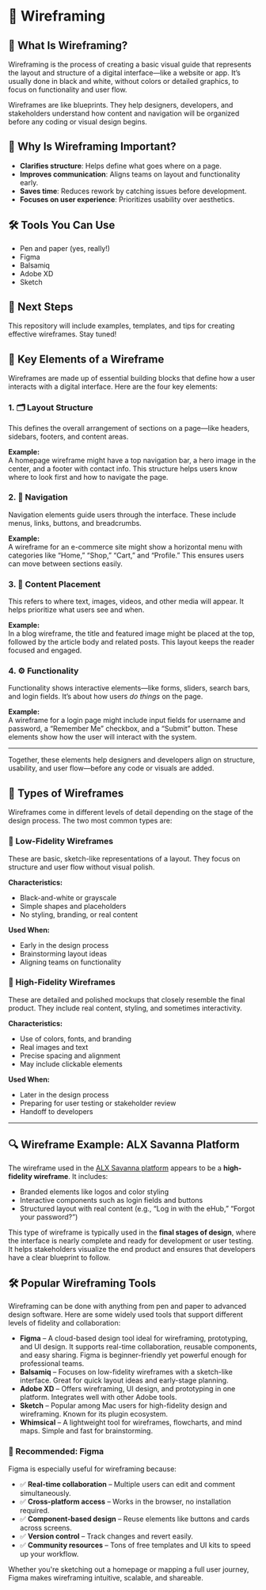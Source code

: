 # 🧩 Wireframing

## 📌 What Is Wireframing?

Wireframing is the process of creating a basic visual guide that represents the layout and structure of a digital interface—like a website or app. It’s usually done in black and white, without colors or detailed graphics, to focus on functionality and user flow.

Wireframes are like blueprints. They help designers, developers, and stakeholders understand how content and navigation will be organized before any coding or visual design begins.

## 🎯 Why Is Wireframing Important?

- **Clarifies structure**: Helps define what goes where on a page.
- **Improves communication**: Aligns teams on layout and functionality early.
- **Saves time**: Reduces rework by catching issues before development.
- **Focuses on user experience**: Prioritizes usability over aesthetics.

## 🛠️ Tools You Can Use

- Pen and paper (yes, really!)
- Figma
- Balsamiq
- Adobe XD
- Sketch

## 🚀 Next Steps

This repository will include examples, templates, and tips for creating effective wireframes. Stay tuned!

## 🧱 Key Elements of a Wireframe

Wireframes are made up of essential building blocks that define how a user interacts with a digital interface. Here are the four key elements:

### 1. 🗂️ Layout Structure

This defines the overall arrangement of sections on a page—like headers, sidebars, footers, and content areas.

**Example:**  
A homepage wireframe might have a top navigation bar, a hero image in the center, and a footer with contact info. This structure helps users know where to look first and how to navigate the page.

### 2. 🧭 Navigation

Navigation elements guide users through the interface. These include menus, links, buttons, and breadcrumbs.

**Example:**  
A wireframe for an e-commerce site might show a horizontal menu with categories like “Home,” “Shop,” “Cart,” and “Profile.” This ensures users can move between sections easily.

### 3. 📝 Content Placement

This refers to where text, images, videos, and other media will appear. It helps prioritize what users see and when.

**Example:**  
In a blog wireframe, the title and featured image might be placed at the top, followed by the article body and related posts. This layout keeps the reader focused and engaged.

### 4. ⚙️ Functionality

Functionality shows interactive elements—like forms, sliders, search bars, and login fields. It’s about how users *do things* on the page.

**Example:**  
A wireframe for a login page might include input fields for username and password, a “Remember Me” checkbox, and a “Submit” button. These elements show how the user will interact with the system.

---

Together, these elements help designers and developers align on structure, usability, and user flow—before any code or visuals are added.

## 🧮 Types of Wireframes

Wireframes come in different levels of detail depending on the stage of the design process. The two most common types are:

### 🔹 Low-Fidelity Wireframes

These are basic, sketch-like representations of a layout. They focus on structure and user flow without visual polish.

**Characteristics:**
- Black-and-white or grayscale
- Simple shapes and placeholders
- No styling, branding, or real content

**Used When:**
- Early in the design process
- Brainstorming layout ideas
- Aligning teams on functionality

### 🔹 High-Fidelity Wireframes

These are detailed and polished mockups that closely resemble the final product. They include real content, styling, and sometimes interactivity.

**Characteristics:**
- Use of colors, fonts, and branding
- Real images and text
- Precise spacing and alignment
- May include clickable elements

**Used When:**
- Later in the design process
- Preparing for user testing or stakeholder review
- Handoff to developers

---

## 🔍 Wireframe Example: ALX Savanna Platform

The wireframe used in the [ALX Savanna platform](https://savanna.alxafrica.com/rltoken/HnTbrzrJX1IfPIxugo8Uvw) appears to be a **high-fidelity wireframe**. It includes:

- Branded elements like logos and color styling
- Interactive components such as login fields and buttons
- Structured layout with real content (e.g., “Log in with the eHub,” “Forgot your password?”)

This type of wireframe is typically used in the **final stages of design**, where the interface is nearly complete and ready for development or user testing. It helps stakeholders visualize the end product and ensures that developers have a clear blueprint to follow.

## 🛠️ Popular Wireframing Tools

Wireframing can be done with anything from pen and paper to advanced design software. Here are some widely used tools that support different levels of fidelity and collaboration:

- **Figma** – A cloud-based design tool ideal for wireframing, prototyping, and UI design. It supports real-time collaboration, reusable components, and easy sharing. Figma is beginner-friendly yet powerful enough for professional teams.
- **Balsamiq** – Focuses on low-fidelity wireframes with a sketch-like interface. Great for quick layout ideas and early-stage planning.
- **Adobe XD** – Offers wireframing, UI design, and prototyping in one platform. Integrates well with other Adobe tools.
- **Sketch** – Popular among Mac users for high-fidelity design and wireframing. Known for its plugin ecosystem.
- **Whimsical** – A lightweight tool for wireframes, flowcharts, and mind maps. Simple and fast for brainstorming.

### 🌟 Recommended: Figma

Figma is especially useful for wireframing because:

- ✅ **Real-time collaboration** – Multiple users can edit and comment simultaneously.
- ✅ **Cross-platform access** – Works in the browser, no installation required.
- ✅ **Component-based design** – Reuse elements like buttons and cards across screens.
- ✅ **Version control** – Track changes and revert easily.
- ✅ **Community resources** – Tons of free templates and UI kits to speed up your workflow.

Whether you're sketching out a homepage or mapping a full user journey, Figma makes wireframing intuitive, scalable, and shareable.







